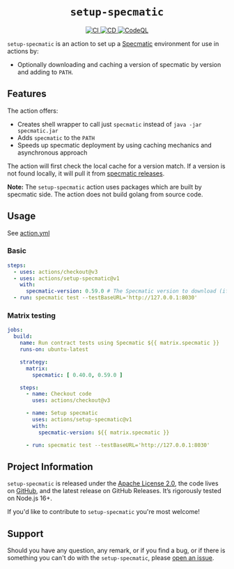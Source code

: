 <h1 align="center"><code>setup-specmatic</code></h1>
<p align="center">
  <a href="https://github.com/airslate-oss/setup-specmatic/actions/workflows/ci.yml">
    <img alt="CI" src="https://github.com/airslate-oss/setup-specmatic/actions/workflows/ci.yml/badge.svg">
  </a>
  <a href="https://github.com/airslate-oss/setup-specmatic/actions/workflows/cd.yml">
    <img alt="CD" src="https://github.com/airslate-oss/setup-specmatic/actions/workflows/cd.yml/badge.svg">
  </a>
  <a href="https://github.com/airslate-oss/setup-specmatic/actions/workflows/codeql.yml">
    <img alt="CodeQL" src="https://github.com/airslate-oss/setup-specmatic/actions/workflows/codeql.yml/badge.svg">
  </a>
</p>

`setup-specmatic` is an action to set up a [Specmatic](https://specmatic.in) environment for use in actions by:

- Optionally downloading and caching a version of specmatic by version and adding to `PATH`.

## Features

The action offers:

- Creates shell wrapper to call just `specmatic` instead of `java -jar specmatic.jar`
- Adds `specmatic` to the `PATH`
- Speeds up specmatic deployment by using caching mechanics and asynchronous approach

The action will first check the local cache for a version match.  If a version is not found locally,
it will pull it from [specmatic releases](https://github.com/znsio/specmatic/releases).

**Note:** The `setup-specmatic` action uses packages which are built by specmatic side.
The action does not build golang from source code.

## Usage

See [action.yml](https://github.com/airslate-oss/setup-specmatic/blob/main/action.yml)

### Basic

```yaml
steps:
  - uses: actions/checkout@v3
  - uses: actions/setup-specmatic@v1
    with:
      specmatic-version: 0.59.0 # The Specmatic version to download (if necessary) and use.
  - run: specmatic test --testBaseURL='http://127.0.0.1:8030'
```

### Matrix testing

```yaml
jobs:
  build:
    name: Run contract tests using Specmatic ${{ matrix.specmatic }}
    runs-on: ubuntu-latest

    strategy:
      matrix:
        specmatic: [ 0.40.0, 0.59.0 ]

    steps:
      - name: Checkout code
        uses: actions/checkout@v3

      - name: Setup specmatic
        uses: actions/setup-specmatic@v1
        with:
          specmatic-version: ${{ matrix.specmatic }}

      - run: specmatic test --testBaseURL='http://127.0.0.1:8030'
```

## Project Information

`setup-specmatic` is released under the [Apache License 2.0](https://choosealicense.com/licenses/apache-2.0/),
the code lives on [GitHub](https://github.com/airslate-oss/python-airslate), and the latest release on GitHub Releases.
It’s rigorously tested on Node.js 16+.

If you'd like to contribute to `setup-specmatic` you're most welcome!

## Support

Should you have any question, any remark, or if you find a bug, or if there is something you can't do with the
`setup-specmatic`, please [open an issue](https://github.com/airslate-oss/setup-specmatic/issues).
